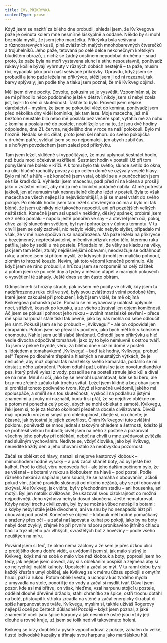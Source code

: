 ```yaml
---
title: IV\.PŘIKRÝVKA
contentType: prose
---
```


<section>

Když jsem se nazítří za bílého dne probudil, shledal jsem, že Kvíkvegova paže je ovinuta kolem mne nesmírně láskyplně a oddaně. Někdo by si mohl bezmála myslit, že jsem jeho manželka. Přikrývka byla sešívaná z různobarevných kusů, plná zvláštních malých mnohobarevných čtverečků a trojúhelníků. Jeho paže, tetovaná po celé délce nekonečným krétským bludištěm obrazů, z nichž se žádný odstínem nepodobal druhému – snad proto, že paže byla na moři vystavena slunci a stínu nesoustavně, poněvadž rukávy košile bývají vyhrnuty v různých dobách nestejně – ta paže, musím říci, vypadala jako pruh naší sešívané přikrývky. Opravdu, když jsem se probudil a jeho paže ležela na přikrývce, stěží jsem ji od ní rozeznal, tak barvy splývaly; jen podle tíhy a tlaku jsem poznal, že mě Kvíkveg objímá.

Měl jsem divné pocity. Dovolte, pokusím se je vysvětlit. Vzpomínám si, že se mi přihodilo něco podobného ještě v dětství; nikdy jsem si nebyl zcela jist, byl-li to sen či skutečnost. Takhle to bylo. Provedl jsem nějaké darebáctví – myslím, že jsem se pokoušel vlézt do komína, poněvadž jsem před několika dny viděl kominíka, jak tam leze. Moje macecha, jež mě beztoho neustále bila nebo mě posílala bez večeře spat, vytáhla mě za nohu z komína a poslala mě do postele, neohlížejíc se na to, že jsou dvě hodiny odpoledne, dne 21. června, nejdelšího dne v roce na naší polokouli. Bylo mi hrozně. Nedalo se nic dělat, proto jsem šel nahoru do svého pokojíčka v druhém patře, svlékal jsem se co nejpomaleji, jen abych zabil čas, a s hořkým povzdechem jsem zalezl pod přikrývku.

Tam jsem ležel, sklíčeně si vypočítávaje, že musí uplynout šestnáct hodin, než budu moci očekávat vzkříšení. Šestnáct hodin v posteli! Už při tom pomyšlení mě bolelo v kříži. A k tomu bylo tak světlo; slunce svítilo do okna, na ulici hlučně rachotily povozy a po celém domě se ozývaly veselé hlasy. Bylo mi hůř a hůře – až konečně jsem vstal, oblékl se a v punčochách jsem se tiše kradl dolů. Vyhledal jsem macechu, padl před ní na kolena a prosil ji jako o zvláštní milost, aby mi za mé uličnictví pořádně nabila. Ať mě potrestá jakkoli, jen ať nemusím tak nesnesitelně dlouho ležet v posteli. Byla to však macecha ze všech nejlepší a nejsvědomitější, a já se musel vrátit do svého pokoje. Po několik hodin jsem tam ležel s otevřenýma očima a bylo mi tak bídně, že jsem už nikdy nic takového nepocítil, ani při pozdějších velkých neštěstích. Konečně jsem asi upadl v neklidný, děsivý spánek; probíral jsem se z něho pomalu – napolo ještě ponořen ve sny – a otevřel jsem oči; pokoj, dříve zalitý slunečním světlem, byl nyní pohroužen v úplnou temnotu. V tu chvíli jsem se celý zachvěl, nic nebylo vidět, nic nebylo slyšet, připadalo mi však, že v mé ruce spočívá ruka nadpřirozená. Má paže ležela na přikrývce a bezejmenný, nepředstavitelný, mlčenlivý přízrak nebo tělo, kterému ruka patřila, jako by seděl u mé postele. Připadalo mi, že věky se kladou na věky, jak jsem tam ležel, ztuhlý nejděsivějšími obavami, neodvažuje se odtáhnout ruku; a přece jsem si přitom myslil, že kdybych jí mohl jen maličko pohnout, zlomím to hrozné kouzlo. Nevím, jak toto vědomí konečně pominulo. Ale když jsem se ráno probudil, s hrůzou jsem se rozpomněl na celý zážitek a potom jsem se po celé dny a týdny a měsíce utápěl v marných pokusech o vysvětlení té záhady. Ještě dnes se tím často obírám.

Odmyslíme-li si hrozný strach, pak ovšem mé pocity ve chvíli, kdy jsem tu nadpřirozenou ruku cítil ve své, byly svou zvláštností velmi podobné těm, které jsem zakoušel při probuzení, když jsem viděl, že mě objímá Kvíkvegova pohanská paže. Pomalu se mi vybavovaly události uplynulé noci, střízlivě, kousek po kousku, a ze všeho zůstával jen dojem komičnosti. Ač jsem se pokusil pohnout jeho rukou – uvolnit manželské sevření – přece mě spící harpunář stále tiskl tak pevně, jako by nás mohla od sebe odloučit jen smrt. Pokusil jsem se ho probudit – „Kvíkvegu!“ – ale on odpovídal jen chrápáním. Potom jsem se převalil s pocitem, jako bych měl krk v koňském chomoutu. Náhle jsem ucítil slabé škrábnutí. Odhodil jsem přikrývku a hle! vedle divocha odpočíval tomahavk, jako by to bylo nemluvně s ostrou tváří. To jsem v pěkné bryndě, věru; za bílého dne v cizím domě v posteli s lidojedem a tomahavkem! „Kvíkvegu! – buď tak hodný, Kvíkvegu, probuď se!“ Teprve po dlouhém třepání a hlasitých a neustálých výtkách, že je neslušné, aby muž objímal tak manželsky svého kamaráda, podařilo se mi dostat z něho zabručení. Potom odtáhl paži, otřásl se jako novofundlandský pes, který právě vylezl z vody, posadil se na posteli strnule jako kůl a díval se na mne. Mnul si oči, jako by se nemohl upamatovat, kde se tu beru, ale brzy mu zřejmě začalo tak trochu svítat. Ležel jsem klidně a bez obav jsem si prohlížel tohoto podivného tvora. Když si konečně uvědomil, jakého má spoluspáče, a smířil se s tou skutečností, vyskočil na podlahu a jistými znameními a zvuky mi naznačil, budu-li si přát, že se nejdříve oblékne on a potom mi ponechá celý pokoj, abych se mohl oblékat o samotě. Kvíkvegu, řekl jsem si, to je za těchto okolností předehra docela civilizovaná. Divoši mají opravdu vrozený smysl pro ohleduplnost, říkejte si, co chcete; je úžasné, jak bytostná je jejich zdvořilost. Činím Kvíkvegovi tuto zvláštní poklonu, poněvadž se mnou jednal s takovým ohledem a šetrností, kdežto já se prohřešil velkou hrubostí; civěl jsem na něho z postele a pozoroval všechny jeho pohyby při oblékání, neboť na chvíli u mne zvědavost zvítězila nad slušným vychováním. Nedivte se, vždyť člověka, jako byl Kvíkveg, neuvidíte každý den a jeho chování stálo za neobvyklou pozornost.

Začal se oblékat od hlavy, narazil si nejprve kastorový klobouk – mimochodem hodně vysoký – a pak začal shánět boty, ač byl ještě bez kalhot. Proč to dělal, věru nedovedu říci – ale jeho dalším počinem bylo, že se vtěsnal – s botami v rukou a kloboukem na hlavě – pod postel. Podle různého hekání a napínání jsem soudil, že se namáhá s obouváním, ačkoli pokud vím, žádné pravidlo slušnosti od nikoho nežádá, aby se při obouvání skrýval. Ale Kvíkveg, jak vidíte, byl v přechodném stadiu – ani housenka, ani motýl. Byl jen natolik civilizován, že ukazoval svou cizokrajnost co možná nejpodivněji. Jeho výchova nebyla dosud skončena. Ještě nematuroval. Kdyby nebyl trochu civilizován, byl by se možná vůbec netrápil s botami; a kdyby nebyl stále ještě divochem, ani ve snu by ho nenapadlo lézt při obouvání pod postel. Konečně se objevil – klobouk měl hodně pomačkaný a sražený přes oči – a začal našlapovat a kulhat po pokoji, jako by na boty nebyl dost zvyklý; zřejmě ho při prvním náporu pronikavého jitřního chladu tlačil a trýznil jeho pár vlhkých, svraštělých bot z hověziny – podle všeho neušitých na míru.

Povšiml jsem si teď, že okno nemá záclony a že sem je přes úzkou ulici z protějšího domu dobře vidět, a uvědomil jsem si, jak málo slušný je Kvíkveg, když má na sobě o málo více než klobouk a boty; poprosil jsem ho tedy, jak nejlépe jsem dovedl, aby si s oblékáním pospíšil a zejména aby si co nejrychleji natáhl kalhoty. Uposlechl a začal se mýt. V tu ranní dobu by si každý křesťan umyl obličej, ale Kvíkveg se k mému úžasu spokojil s omytím hrudi, paží a rukou. Potom oblékl vestu, a uchopiv kus tvrdého mýdla z umyvadla na stole, ponořil je do vody a začal si mydlit tvář. Dával jsem pozor, kde asi má břitvu, on však, hleďme, vzal harpunu stojící u postele, oddělal dlouhé dřevěné držadlo, stáhl chránítko ze špice, ostří trochu obtáhl na botě, přistoupil k střípku zrcadla na stěně a začal energicky škrabat či spíše harpunovat své tváře. Kvíkvegu, myslím si, takhle užíváš Rogerovy nejlepší oceli po čertech důkladně! Později – když jsem poznal, z jaké znamenité oceli jsou špice harpuny a jak nesmírně ostré jsou vždy její dlouhé a rovné kraje, už jsem se tolik nedivil takovémuto holení.

Kvíkveg se brzy dooblékl a pyšně vypochodoval z pokoje, zahalen do velké, tlusté lodivodské kazajky a třímaje svou harpunu jako maršálskou hůl.

</section>
